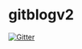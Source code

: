 # gitblogv2

[![Gitter](https://badges.gitter.im/yesmore/yesmoreforchat.svg)](https://gitter.im/yesmore/yesmoreforchat?utm_source=badge&utm_medium=badge&utm_campaign=pr-badge&utm_content=badge)